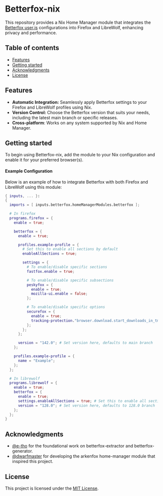 # Betterfox-nix

This repository provides a Nix Home Manager module that integrates the [Betterfox user.js](https://github.com/yokoffing/Betterfox) configurations into Firefox and LibreWolf, enhancing privacy and performance.

## Table of contents

- [Features](#features)
- [Getting started](#getting-started)
- [Acknowledgments](#acknowledgments)
- [License](#license)

## Features

- **Automatic Integration:** Seamlessly apply Betterfox settings to your Firefox and LibreWolf profiles using Nix.
- **Version Control:** Choose the Betterfox version that suits your needs, including the latest main branch or specific releases.
- **Cross-platform**: Works on any system supported by Nix and Home Manager.

## Getting started

To begin using Betterfox-nix, add the module to your Nix configuration and enable it for your preferred browser(s).

#### Example Configuration

Below is an example of how to integrate Betterfox with both Firefox and LibreWolf using this module:

```nix
{ inputs, ... }:
{
  imports = [ inputs.betterfox.homeManagerModules.betterfox ];

  # In firefox
  programs.firefox = {
    enable = true;

    betterfox = {
      enable = true;

      profiles.example-profile = {
        # Set this to enable all sections by default
        enableAllSections = true;

        settings = {
          # To enable/disable specific sections
          fastfox.enable = true;

          # To enable/disable specific subsections
          peskyfox = {
            enable = true;
            mozilla-ui.enable = false;
          };

          # To enable/disable specific options
          securefox = {
            enable = true;
            tracking-protection."browser.download.start_downloads_in_tmp_dir".value = false;
          };
        };
      };

      version = "142.0"; # Set version here, defaults to main branch
    };

    profiles.example-profile = {
      name = "Example";
    };
  };

  # In librewolf
  programs.librewolf = {
    enable = true;
    betterfox = {
      enable = true;
      settings.enableAllSections = true; # Set this to enable all sections by default
      version = "128.0"; # Set version here, defaults to 128.0 branch
    };
  };
}
```

## Acknowledgments

- [@e-tho](https://github.com/e-tho) for the foundational work on betterfox-extractor and betterfox-generator.
- [@dwarfmaster](https://github.com/dwarfmaster) for developing the arkenfox home-manager module that inspired this project.

## License

This project is licensed under the [MIT License](LICENSE).
